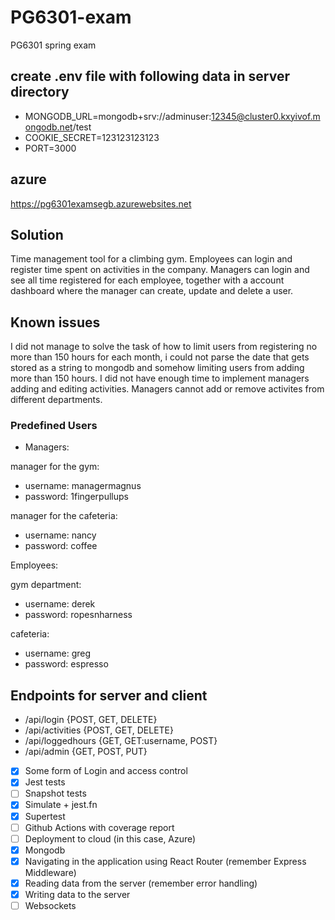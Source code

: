 # PG6301-exam

PG6301 spring exam
## create .env file with following data in server directory
- MONGODB_URL=mongodb+srv://adminuser:12345@cluster0.kxyivof.mongodb.net/test
- COOKIE_SECRET=123123123123
- PORT=3000
## azure
https://pg6301examsegb.azurewebsites.net

## Solution
Time management tool for a climbing gym.
Employees can login and register time spent on activities in the company.
Managers can login and see all time registered for each employee, together with
a account dashboard where the manager can create, update and delete a user.

## Known issues
I did not manage to solve the task of how to limit users from registering
no more than 150 hours for each month, i could not parse the date that gets stored as a
string to mongodb and somehow limiting users from adding more than 150 hours.
I did not have enough time to implement managers adding and editing activities.
Managers cannot add or remove activites from different departments.

### Predefined Users
* Managers:

 manager for the gym:
- username: managermagnus
- password: 1fingerpullups

 manager for the cafeteria:
- username: nancy
- password: coffee

Employees:

 gym department:
- username: derek
- password: ropesnharness

cafeteria:
- username: greg
- password: espresso

## Endpoints for server and client
* /api/login {POST, GET, DELETE}
* /api/activities {POST, GET, DELETE}
* /api/loggedhours {GET, GET:username, POST}
* /api/admin {GET, POST, PUT}


* [x] Some form of Login and access control
* [x] Jest tests
 * [ ] Snapshot tests
 * [x] Simulate + jest.fn
 * [x] Supertest
* [ ] Github Actions with coverage report
* [ ] Deployment to cloud (in this case, Azure)
* [x] Mongodb
* [x] Navigating in the application using React Router (remember Express Middleware)
* [x] Reading data from the server (remember error handling)
* [x] Writing data to the server
* [ ] Websockets
